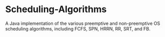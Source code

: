 # Scheduling-Algorithms
A Java implementation of the various preemptive and non-preemptive OS scheduling algorithms, including FCFS, SPN, HRRN, RR, SRT, and FB.
